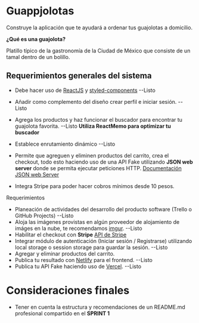 
# Guappjolotas

Construye la aplicación que te ayudará a ordenar tus guajolotas a domicilio.

**¿Qué es una guajolota?**

Platillo típico de la gastronomía de la Ciudad de México que consiste de un tamal dentro de un bolillo.

## Requerimientos generales del sistema

- Debe hacer uso de [ReactJS](https://es.reactjs.org/) y [styled-components](https://styled-components.com/) --Listo

- Añadir como complemento del diseño crear perfil e iniciar sesión. --Listo

- Agrega los productos y haz funcionar el buscador para encontrar tu guajolota favorita. --Listo
**Utiliza ReactMemo para optimizar tu buscador**

- Establece enrutamiento dinámico --Listo

- Permite que agreguen y eliminen productos del carrito, crea el checkout, todo esto haciendo uso de una API Fake utilizando **JSON web server** donde se permita ejecutar peticiones HTTP.
[Documentación JSON web Server](https://github.com/typicode/json-server)

- Integra Stripe para poder hacer cobros mínimos desde 10 pesos.

Requerimientos

- Planeación de actividades del desarrollo del producto software (Trello o GitHub Projects) --Listo
- Aloja las imágenes provistas en algún proveedor de alojamiento de imáges en la nube, te recomendamos [imgur](https://imgur.com/). --Listo
- Habilitar el checkout con **Stripe** [API de Stripe](https://stripe.com/docs/api)
- Integrar módulo de autenticación (Iniciar sesión / Registrarse) utilizando local storage o session storage para guardar la sesión. --Listo
- Agregar y eliminar productos del carrito.
- Publica tu resultado con [Netlify](https://www.netlify.com/) para el frontend. --Listo
- Publica tu API Fake haciendo uso de [Vercel](https://vercel.com/). --Listo


# Consideraciones finales

- Tener en cuenta la estructura y recomendaciones de un README.md profesional compartido en el **SPRINT 1**